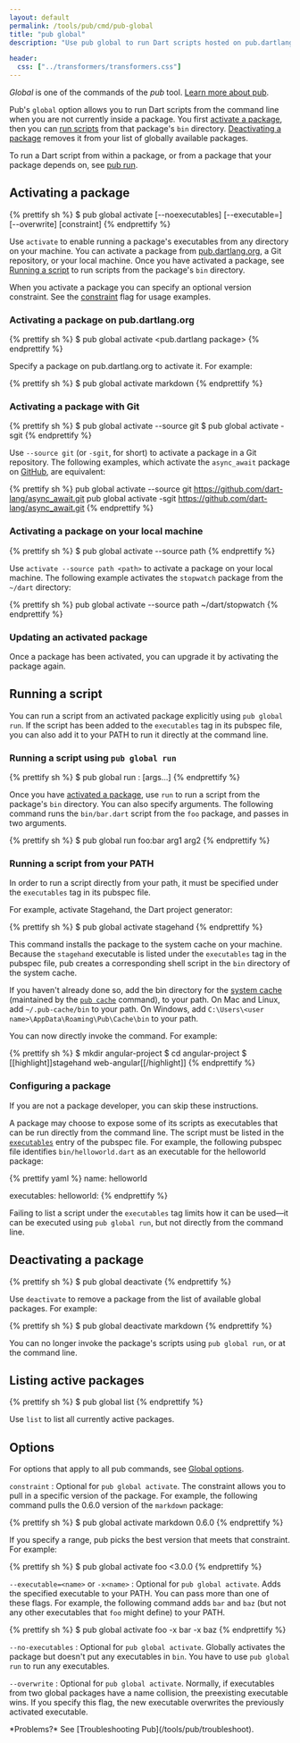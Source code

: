 ```yaml
---
layout: default
permalink: /tools/pub/cmd/pub-global
title: "pub global"
description: "Use pub global to run Dart scripts hosted on pub.dartlang.org from the command line."

header:
  css: ["../transformers/transformers.css"]
---
```


_Global_ is one of the commands of the _pub_ tool.
[Learn more about pub](/tools/pub).

Pub's `global` option allows you to run Dart scripts from the
command line when you are not currently inside a package.
You first [activate a package](#activating-a-package), then you can
[run scripts](#running-a-script) from that package's `bin` directory.
[Deactivating a package](#deactivating-a-package) removes it from
your list of globally available packages.

To run a Dart script from within a package, or from a
package that your package depends on, see [pub run](/tools/pub/cmd/pub-run).

## Activating a package

{% prettify sh %}
$ pub global activate [--noexecutables] [--executable=<name>] [--overwrite] <package> [constraint]
{% endprettify %}

Use `activate` to enable running a package's executables from any
directory on your machine.
You can activate a package from [pub.dartlang.org](https://pub.dartlang.org/),
a Git repository, or your local machine.
Once you have activated a package, see [Running a script](#running-a-script)
to run scripts from the package's `bin` directory.

When you activate a package you can specify an optional version constraint.
See the [constraint](#options) flag for usage examples.

### Activating a package on pub.dartlang.org

{% prettify sh %}
$ pub global activate <pub.dartlang package>
{% endprettify %}

Specify a package on pub.dartlang.org to activate it. For example:

{% prettify sh %}
$ pub global activate markdown
{% endprettify %}

### Activating a package with Git

{% prettify sh %}
$ pub global activate --source git <Git URL>
$ pub global activate -sgit <Git URL>
{% endprettify %}

Use `--source git` (or `-sgit`, for short) to activate
a package in a Git repository. The following examples,
which activate the `async_await` package on
[GitHub](https://github.com/), are equivalent:

{% prettify sh %}
pub global activate --source git https://github.com/dart-lang/async_await.git
pub global activate -sgit https://github.com/dart-lang/async_await.git
{% endprettify %}

### Activating a package on your local machine

{% prettify sh %}
$ pub global activate --source path <path>
{% endprettify %}

Use `activate --source path <path>` to activate a package on your local machine.
The following example activates the `stopwatch` package from the
`~/dart` directory:

{% prettify sh %}
pub global activate --source path ~/dart/stopwatch
{% endprettify %}

### Updating an activated package

Once a package has been activated, you can upgrade it by activating the
package again.

## Running a script

You can run a script from an activated package explicitly using
`pub global run`. If the script has been added to the
`executables` tag in its pubspec file, you can also add it to your
PATH to run it directly at the command line.

### Running a script using `pub global run`

{% prettify sh %}
$ pub global run <package>:<executable> [args...]
{% endprettify %}

Once you have [activated a package](#activating-a-package), use
`run` to run a script from the package's `bin` directory.
You can also specify arguments. The following command
runs the `bin/bar.dart` script from the `foo` package,
and passes in two arguments.

{% prettify sh %}
$ pub global run foo:bar arg1 arg2
{% endprettify %}


### Running a script from your PATH

In order to run a script directly from your path, it must be specified
under the `executables` tag in its pubspec file.

For example, activate Stagehand, the Dart project generator:

{% prettify sh %}
$ pub global activate stagehand
{% endprettify %}

This command installs the package to the system cache on your machine.
Because the `stagehand` executable is listed under the `executables` tag
in the pubspec file, pub creates a corresponding shell script in the `bin`
directory of the system cache.

If you haven't already done so, add the bin directory for the
[system cache](/tools/pub/glossary#system-cache)
(maintained by the [`pub cache`](/tools/pub/cmd/pub-cache) command),
to your path. On Mac and Linux, add `~/.pub-cache/bin` to your path.
On Windows, add `C:\Users\<user name>\AppData\Roaming\Pub\Cache\bin`
to your path.

You can now directly invoke the command. For example:

{% prettify sh %}
$ mkdir angular-project
$ cd angular-project
$ [[highlight]]stagehand web-angular[[/highlight]]
{% endprettify %}

### Configuring a package

If you are not a package developer, you can skip these instructions.

A package may choose to expose some of its scripts as executables
that can be run directly from the command line.  The script must
be listed in the [`executables`](/tools/pub/pubspec.html#executables)
entry of the pubspec file.  For example, the following pubspec file
identifies `bin/helloworld.dart` as an executable for the helloworld package:

{% prettify yaml %}
name: helloworld

executables:
  helloworld:
{% endprettify %}

Failing to list a script under the `executables` tag limits how it can
be used&mdash;it can be executed using `pub global run`, but not
directly from the command line.

## Deactivating a package

{% prettify sh %}
$ pub global deactivate <package>
{% endprettify %}

Use `deactivate` to remove a package from the list of available
global packages. For example:

{% prettify sh %}
$ pub global deactivate markdown
{% endprettify %}

You can no longer invoke the package's scripts using `pub global run`,
or at the command line.

## Listing active packages

{% prettify sh %}
$ pub global list
{% endprettify %}

Use `list` to list all currently active packages.

## Options

For options that apply to all pub commands, see
[Global options](/tools/pub/cmd#global-options).

`constraint`
: Optional for `pub global activate`. The constraint allows you to pull
  in a specific version of the package. For example,
  the following command pulls the 0.6.0 version of the `markdown` package:

<div class="step-details" markdown="1">
{% prettify sh %}
$ pub global activate markdown 0.6.0
{% endprettify %}
</div>

  If you specify a range, pub picks the best version that meets that constraint.
  For example:

<div class="step-details" markdown="1">
{% prettify sh %}
$ pub global activate foo <3.0.0
{% endprettify %}
</div>

`--executable=<name>` or `-x<name>`
: Optional for `pub global activate`.
  Adds the specified executable to your PATH.
  You can pass more than one of these flags.
  For example, the following command adds `bar` and `baz` (but not
  any other executables that `foo` might define) to your PATH.

<div class="step-details" markdown="1">
{% prettify sh %}
$ pub global activate foo -x bar -x baz
{% endprettify %}
</div>

`--no-executables`
: Optional for `pub global activate`.
  Globally activates the package but doesn't put any
  executables in `bin`. You have to use `pub global run` to
  run any executables.

`--overwrite`
: Optional for `pub global activate`.
  Normally, if executables from two global packages have a name collision,
  the preexisting executable wins. If you specify this flag,
  the new executable overwrites the previously activated executable.

<aside class="alert alert-info" markdown="1">
*Problems?*
See [Troubleshooting Pub](/tools/pub/troubleshoot).
</aside>
